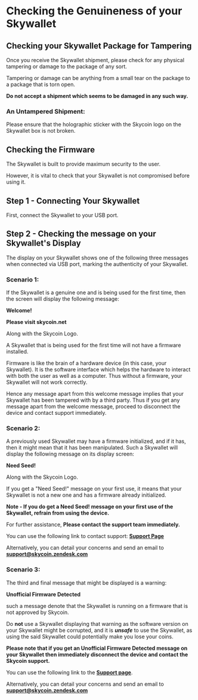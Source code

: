 # Checking the Genuineness of your Skywallet

## Checking your Skywallet Package for Tampering

Once you receive the Skywallet shipment, please check for any physical tampering or damage to the package of any sort.

Tampering or damage can be anything from a small tear on the package to a package that is torn open.

**Do not accept a shipment which seems to be damaged in any such way.**

### An Untampered Shipment:

<A Picture of an untampered shipment before opening>

Please ensure that the holographic sticker with the Skycoin logo on the Skywallet box is not broken.
<A Picture of the unbroken holographic seal on the box>

## Checking the Firmware

The Skywallet is built to provide maximum security to the user.

However, it is vital to check that your Skywallet is not compromised before using it.

## Step 1 - Connecting Your Skywallet

First, connect the Skywallet to your USB port.

## Step 2 - Checking the message on your Skywallet's Display

The display on your Skywallet shows one of the following three messages when connected via USB port, marking the authenticity of your Skywallet.

### Scenario 1:

If the Skywallet is a genuine one and is being used for the first time, then the screen will display the following message:

**Welcome!**

**Please visit skycoin.net** 

Along with the Skycoin Logo.

<A photo of the Hardware Wallet displaying the welcome message>

A Skywallet that is being used for the first time will not have a firmware installed.

Firmware is like the brain of a hardware device (in this case, your Skywallet). It is the software interface which helps the hardware to interact with both the user as well as a computer. Thus without a firmware, your Skywallet will not work correctly.

Hence any message apart from this welcome message implies that your Skywallet has been tampered with by a third party. Thus if you get any message apart from the welcome message, proceed to disconnect the device and contact support immediately.

### Scenario 2:

A previously used Skywallet may have a firmware initialized, and if it has, then it might mean that it has been manipulated. Such a Skywallet will display the following message on its display screen:

**Need Seed!**

Along with the Skycoin Logo.

<A picture of the Hardware Wallet which displays the message NEED SEED>

If you get a "Need Seed!" message on your first use, it means that your Skywallet is not a new one and has a firmware already initialized.

**Note - If you do get a Need Seed! message on your first use of the Skywallet, refrain from using the device.**

For further assistance, **Please contact the support team immediately.**

You can use the following link to contact support: **[Support Page](store.skycoin.net/pages/support)**

Alternatively, you can detail your concerns and send an email to **support@skycoin.zendesk.com**

### Scenario 3:

The third and final message that might be displayed is a warning:

**Unofficial Firmware Detected**

such a message denote that the Skywallet is running on a firmware that is not approved by Skycoin. 

Do **not** use a Skywallet displaying that warning as the software version on your Skywallet might be corrupted, and it is ***unsafe*** to use the Skywallet, as using the said Skywallet could potentially make you lose your coins.

<A picture showing the message Unofficial firmware detected>
  
**Please note that if you get an Unofficial Firmware Detected message on your Skywallet then immediately disconnect the device and contact the Skycoin support.**

You can use the following link to the **[Support page](store.skycoin.net/pages/support)**.

Alternatively, you can detail your concerns and send an email to **support@skycoin.zendesk.com**
